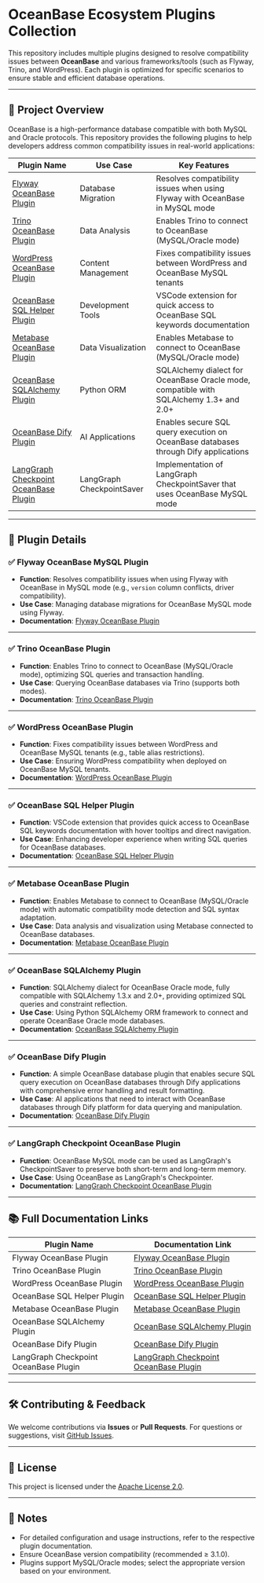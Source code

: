 # OceanBase Ecosystem Plugins Collection

This repository includes multiple plugins designed to resolve compatibility issues between **OceanBase** and various frameworks/tools (such as Flyway, Trino, and WordPress). Each plugin is optimized for specific scenarios to ensure stable and efficient database operations.

---

## 🧩 Project Overview

OceanBase is a high-performance database compatible with both MySQL and Oracle protocols. This repository provides the following plugins to help developers address common compatibility issues in real-world applications:

| Plugin Name                                                         | Use Case           | Key Features                                                                           |
| ------------------------------------------------------------------- | ------------------ | -------------------------------------------------------------------------------------- |
| [Flyway OceanBase Plugin](./flyway-oceanbase-plugin/README.md)         | Database Migration | Resolves compatibility issues when using Flyway with OceanBase in MySQL mode           |
| [Trino OceanBase Plugin](./trino-oceanbase-plugin/README.md)           | Data Analysis      | Enables Trino to connect to OceanBase (MySQL/Oracle mode)                              |
| [WordPress OceanBase Plugin](./wordpress-oceanbase-plugin/README.md)   | Content Management | Fixes compatibility issues between WordPress and OceanBase MySQL tenants               |
| [OceanBase SQL Helper Plugin](./oceanbase-sql-helper-plugin/README.md) | Development Tools  | VSCode extension for quick access to OceanBase SQL keywords documentation              |
| [Metabase OceanBase Plugin](./metabase-oceanbase-plugin/README.md)     | Data Visualization | Enables Metabase to connect to OceanBase (MySQL/Oracle mode)                           |
| [OceanBase SQLAlchemy Plugin](./oceanbase-sqlalchemy-plugin/README.md) | Python ORM         | SQLAlchemy dialect for OceanBase Oracle mode, compatible with SQLAlchemy 1.3+ and 2.0+ |
| [OceanBase Dify Plugin](./oceanbase-dify-plugins/README.md)             | AI Applications    | Enables secure SQL query execution on OceanBase databases through Dify applications     |
| [LangGraph Checkpoint OceanBase Plugin](./langgraph-checkpoint-oceanbase-plugin/README.md) | LangGraph CheckpointSaver| Implementation of LangGraph CheckpointSaver that uses OceanBase MySQL mode|

---

## 📁 Plugin Details

### ✅ Flyway OceanBase MySQL Plugin

- **Function**: Resolves compatibility issues when using Flyway with OceanBase in MySQL mode (e.g., `version` column conflicts, driver compatibility).
- **Use Case**: Managing database migrations for OceanBase MySQL mode using Flyway.
- **Documentation**: [Flyway OceanBase Plugin](./flyway-oceanbase-plugin/README.md)

---

### ✅ Trino OceanBase Plugin

- **Function**: Enables Trino to connect to OceanBase (MySQL/Oracle mode), optimizing SQL queries and transaction handling.
- **Use Case**: Querying OceanBase databases via Trino (supports both modes).
- **Documentation**: [Trino OceanBase Plugin](./trino-oceanbase-plugin/README.md)

---

### ✅ WordPress OceanBase Plugin

- **Function**: Fixes compatibility issues between WordPress and OceanBase MySQL tenants (e.g., table alias restrictions).
- **Use Case**: Ensuring WordPress compatibility when deployed on OceanBase MySQL tenants.
- **Documentation**: [WordPress OceanBase Plugin](./wordpress-oceanbase-plugin/README.md)

---

### ✅ OceanBase SQL Helper Plugin

- **Function**: VSCode extension that provides quick access to OceanBase SQL keywords documentation with hover tooltips and direct navigation.
- **Use Case**: Enhancing developer experience when writing SQL queries for OceanBase databases.
- **Documentation**: [OceanBase SQL Helper Plugin](./oceanbase-sql-helper-plugin/README.md)

---

### ✅ Metabase OceanBase Plugin

- **Function**: Enables Metabase to connect to OceanBase (MySQL/Oracle mode) with automatic compatibility mode detection and SQL syntax adaptation.
- **Use Case**: Data analysis and visualization using Metabase connected to OceanBase databases.
- **Documentation**: [Metabase OceanBase Plugin](./metabase-oceanbase-plugin/README.md)

---

### ✅ OceanBase SQLAlchemy Plugin

- **Function**: SQLAlchemy dialect for OceanBase Oracle mode, fully compatible with SQLAlchemy 1.3.x and 2.0+, providing optimized SQL queries and constraint reflection.
- **Use Case**: Using Python SQLAlchemy ORM framework to connect and operate OceanBase Oracle mode databases.
- **Documentation**: [OceanBase SQLAlchemy Plugin](./oceanbase-sqlalchemy-plugin/README.md)

---

### ✅ OceanBase Dify Plugin

- **Function**: A simple OceanBase database plugin that enables secure SQL query execution on OceanBase databases through Dify applications with comprehensive error handling and result formatting.
- **Use Case**: AI applications that need to interact with OceanBase databases through Dify platform for data querying and manipulation.
- **Documentation**: [OceanBase Dify Plugin](./oceanbase-dify-plugins/README.md)

---


### ✅ LangGraph Checkpoint OceanBase Plugin

- **Function**: OceanBase MySQL mode can be used as LangGraph's CheckpointSaver to preserve both short-term and long-term memory.
- **Use Case**: Using OceanBase as LangGraph's Checkpointer.
- **Documentation**: [LangGraph Checkpoint OceanBase Plugin](./langgraph-checkpoint-oceanbase-plugin/README.md)

---


## 📚 Full Documentation Links

| Plugin Name                 | Documentation Link                                                  |
| --------------------------- | ------------------------------------------------------------------- |
| Flyway OceanBase Plugin     | [Flyway OceanBase Plugin](./flyway-oceanbase-plugin/README.md)         |
| Trino OceanBase Plugin      | [Trino OceanBase Plugin](./trino-oceanbase-plugin/README.md)           |
| WordPress OceanBase Plugin  | [WordPress OceanBase Plugin](./wordpress-oceanbase-plugin/README.md)   |
| OceanBase SQL Helper Plugin | [OceanBase SQL Helper Plugin](./oceanbase-sql-helper-plugin/README.md) |
| Metabase OceanBase Plugin   | [Metabase OceanBase Plugin](./metabase-oceanbase-plugin/README.md)     |
| OceanBase SQLAlchemy Plugin | [OceanBase SQLAlchemy Plugin](./oceanbase-sqlalchemy-plugin/README.md) |
| OceanBase Dify Plugin       | [OceanBase Dify Plugin](./oceanbase-dify-plugins/README.md)             |
| LangGraph Checkpoint OceanBase Plugin | [LangGraph Checkpoint OceanBase Plugin](./langgraph-checkpoint-oceanbase-plugin/README.md) |

---

## 🛠️ Contributing & Feedback

We welcome contributions via **Issues** or **Pull Requests**.
For questions or suggestions, visit [GitHub Issues](https://github.com/oceanbase/ecology-plugins/issues).

---

## 📄 License

This project is licensed under the [Apache License 2.0](./LICENSE).

---

## 📌 Notes

- For detailed configuration and usage instructions, refer to the respective plugin documentation.
- Ensure OceanBase version compatibility (recommended ≥ 3.1.0).
- Plugins support MySQL/Oracle modes; select the appropriate version based on your environment.
